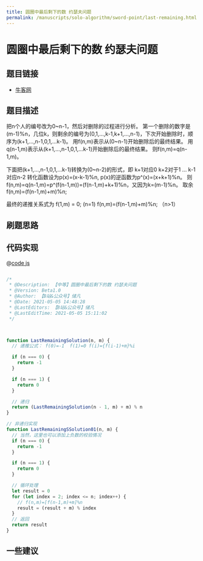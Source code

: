 ```yaml
---
title: 圆圈中最后剩下的数 约瑟夫问题
permalink: /manuscripts/solo-algorithm/sword-point/last-remaining.html
---
```

# 圆圈中最后剩下的数 约瑟夫问题

## 题目链接

- [牛客网]()

## 题目描述

把n个人的编号改为0~n-1，然后对删除的过程进行分析。
第一个删除的数字是(m-1)%n，几位k，则剩余的编号为(0,1,...,k-1,k+1,...,n-1)，下次开始删除时，顺序为(k+1,...,n-1,0,1,...k-1)。
用f(n,m)表示从(0~n-1)开始删除后的最终结果。
用q(n-1,m)表示从(k+1,...,n-1,0,1,...k-1)开始删除后的最终结果。
则f(n,m)=q(n-1,m)。

下面把(k+1,...,n-1,0,1,...k-1)转换为(0~n-2)的形式，即
k+1对应0
k+2对于1
...
k-1对应n-2
转化函数设为p(x)=(x-k-1)%n, p(x)的逆函数为p^(x)=(x+k+1)%n。
则f(n,m)=q(n-1,m)=p^(f(n-1,m))=(f(n-1,m)+k+1)%n，又因为k=(m-1)%n。
取余
f(n,m)=(f(n-1,m)+m)%n;

最终的递推关系式为
f(1,m) = 0;                        (n=1)
f(n,m)=(f(n-1,m)+m)%n; （n>1）

## 刷题思路

## 代码实现

@[code js](@algorithm/sword-point/数学/lastRemaining.js)

```js

/*
 * @Description: 【中等】圆圈中最后剩下的数 约瑟夫问题
 * @Version: Beta1.0
 * @Author: 【B站&公众号】储凡
 * @Date: 2021-05-05 14:48:28
 * @LastEditors: 【B站&公众号】储凡
 * @LastEditTime: 2021-05-05 15:11:02
 */



function LastRemainingSolution(n, m) {
  // 递推公式： f(0)=-1  f(1)=0 f(i)={f(i-1)+m}%i

  if (n === 0) {
    return -1
  }

  if (n === 1) {
    return 0
  }

  // 递归
  return (LastRemainingSolution(n - 1, m) + m) % n
}

// 非递归实现
function LastRemainingSSolution01(n, m) {
  // 当然，这里也可以添加上负数的校验情况
  if (n === 0) {
    return -1
  }

  if (n === 1) {
    return 0
  }

  // 循环处理
  let result = 0
  for (let index = 2; index <= n; index++) {
    // f(n,m)=[f(n-1,m)+m]%n
    result = (result + m) % index
  }
  // 返回
  return result
}

```

## 一些建议
